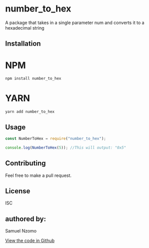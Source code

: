 <!-- @format -->

# number_to_hex

A package that takes in a single parameter num and converts it to a hexadecimal string

## Installation

# NPM
```shell
npm install number_to_hex
```
# YARN
```shell
yarn add number_to_hex
```

## Usage

```js
const NumberToHex = require("number_to_hex");

console.log(NumberToHex(5)); //This will output: "0x5"
```

## Contributing

Feel free to make a pull request.

## License

ISC

## authored by:

Samuel Nzomo

[View the code in Github](https://github.com/4SAMU/number_to_hex)
